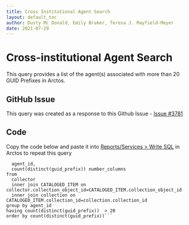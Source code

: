 ```yaml
---
title: Cross Institutional Agent Search
layout: default_toc
author: Dusty Mc Donald, Emily Braker, Teresa J. Mayfield-Meyer
date: 2021-07-29
---
```

# Cross-institutional Agent Search

This query provides a list of the agent(s) associated with more than 20 GUID Prefixes in Arctos.

## GitHub Issue
This query was created as a response to this Github Issue - <a href="https://github.com/ArctosDB/arctos/issues/3781" target="_blank">Issue #3781</a>

## Code
Copy the code below and paste it into <a href="https://arctos.database.museum/tools/userSQL.cfm" target="_blank">Reports/Services > Write SQL</a> in Arctos to repeat this query

```select 
  agent_id,
  count(distinct(guid_prefix)) number_columns
from
  collector
  inner join CATALOGED_ITEM on collector.collection_object_id=CATALOGED_ITEM.collection_object_id
  inner join collection on CATALOGED_ITEM.collection_id=collection.collection_id
group by agent_id
having count(distinct(guid_prefix))  > 20
order by count(distinct(guid_prefix))```
